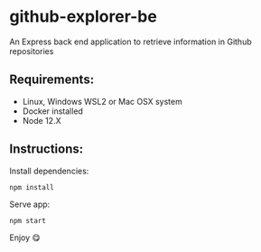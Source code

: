 # github-explorer-be
An Express back end application to retrieve information in Github repositories

## Requirements: 
- Linux, Windows WSL2 or Mac OSX system
- Docker installed
- Node 12.X

## Instructions: 

Install dependencies:
```
npm install 
``` 

Serve app:
```
npm start 
``` 

Enjoy  :yum: